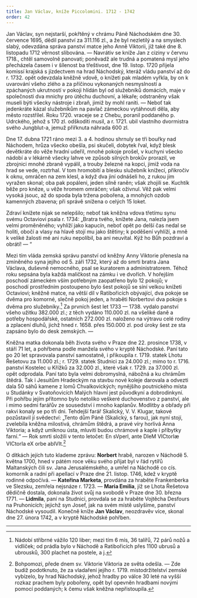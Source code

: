 ```yaml
---
title: Jan Václav, kníže Piccolomini. 1712 - 1742
order: 42
---
```

Jan Václav, syn nejstarší, pokřtěný v chrámu Páně Náchodském dne 30. července 1695, dědil panství za 311.116 zl., a že byl nezletilý a na smyslech slabý, odevzdána správa panství matce jeho Anně Viktorii, jíž také dne 8. listopadu 1712 věrnost slibována. — Navrátiv se kníže Jan z ciziny v červnu 1718., chtěl samovolně panovati; poněvadž ale trudná a pomatená mysl jeho přecházela časem i v šílenost ba třeštivost, dne 19. listop. 1720 přijela komissí krajská s jízdectvem na hrad Náchodský, kteráž vládu panství až do r. 1732. opět odevzdala kněžně vdově, o knížeti pak mladém vyřkla, by on k uvarování všeho zlého a za příčinou vykonaných nesmyslností a zpáchaných ukrutností v pokoji hlídán byl od služebníků domácích, maje v společnosti dva mnichy pro útěchu duchovní, a lékaře; odstraněny však museli býti všecky nástroje i zbraň, jimiž by mohl raniti. — Neboť tak jedenkráte kázal služebníkům na pavlač zámeckou vytáhnouti děla, aby město rozstřílel. Roku 1720. vraceje se z Chebu, poranil poddaného p. Udrckého, jehož s 170 zl. odškoditi musil, a r. 1721. ubil vlastního dvormistra svého Jungblut-a, jemuž přiřknuta náhrada 600 zl.

Dne 17. dubna 1721 ráno mezi 3. a 4. hodinou shrnuly se tři bouřky nad Náchodem, hrůza všecko obešla, psi skučeli, dobytek řval, když blesk devětkráte do věže hradní udeřil, mnohé pokoje prošel, v kuchyni všecko nádobí a v lékárně všecky lahve ve způsob silných brokův prorazil, ve zbrojnici mnohé zbraně vypálil, a trouby železné na kopci, jimiž voda na hrad se vede, roztrhal. V tom hromobití a blesku služebník knížecí, přikročiv k oknu, omráčen na zem klesl, a když dva jiní odnášeli ho, z rukou jim vyražen skonal; oba pak popáleni, jeden silně raněn; však zhojili se. Kuchtík běže pro kněze, u věže hromem omráčen; však oživnul. Věž pak velmi vysoká jsouc, až do spoda byla tržena pobořena, a mnohých ozdob kamenných zbavena; při správě snížena o celých 15 loket.

Zdraví knížete nijak se nelepšilo; neboť tak kněžna vdova třetímu synu svému Octaviovi psala r. 1734: „Bratra tvého, knížete Jana, nalezla jsem velmi proměněného; vyhlíží jako kapucín, neboť opět po delší čas nedal se holiti, obočí a vlasy na hlavě stojí mu jako štětiny; k poděšení vyhlíží, a mně k veliké žalosti mé ani ruku nepolíbil, ba ani neuvítal. Kýž ho Bůh pozdraví a obrátí! — “

Mezi tím vláda zemská správu panství od kněžny Anny Viktorie přenesla na zmíněného syna jejího od 5. září 1732, který až do smrti bratra Jana Václava, duševně nemocného, psal se kuratorem a administratorem. Téhož roku sepsána byla každá maličkost na zámku i ve dvořích. V hořejším poschodí zámeckém vším potřebným zaopatřeno bylo 12 pokojů; v poschodí prostředním postoupeno bylo šest pokojů se síní velkou knížeti Octaviovi; kněžně matce, na větší díl v Ratibořicích obývající, dva pokoje se dvěma pro komorné, slečně pokoj jeden, a hraběti Norbertovi dva pokoje s dvěma pro služebníky.[^92]  Za prvních šest let 1733 — 1738. vydalo panství všeho užitku 382.000 zl.; z těch vydáno 110.000 zl. na všeliké daně a potřeby hospodářské, ostatních 272.000 zl. naloženo na výtravu celé rodiny a zplacení dluhů, jichž hned r. 1658. přes 150.000 zl. pod úroky šest ze sta zapsáno bylo do desk zemských. —

Kněžna matka dokonala běh života svého v Praze dne 22. prosince 1738, v stáří 71 let, a pohřbena podle manžela svého v kryptě Náchodské. Paní tato po 20 let spravovala panství samostatně, i přikoupila r. 1719. statek Lhotu Řešetovu za 11.000 zl.; r. 1729. statek Studnici za 24.000 zl.; mimo to r. 1716. panství Kostelec u Křížků za 32.000 zl., které však r. 1729. za 37.000 zl. opět odprodala. Paní tato byla velmi dobromyslná, nábožná a ku chrámům štědrá. Tak i Jesuitům Hradeckým na stavbu nové koleje darovala a odvezti dala 50 sáhů kamene z lomů Chvalkovických; nynějšího poutnického místa u Studánky v Svatoňovicích Malých hlavní jest původkyní a dobrodinkyní. Při pohřbu jejím přítomno bylo netoliko veškeré duchovenstvo z panství, ale i mimo sedmi farářův ze sousedství i mnoho kaplanův. Modlitby a obřady při rakvi konaly se po tři dni. Tehdejší farář Skalický, V. V. Klugar, takové pozůstavil jí svědectví: „Tento dům Páně (Skalický, s farou), jak nyní stojí, zvelebila kněžna milostivá, chrámům štědrá, a pravé víry horlivá Anna Viktoria; a když umlknou ústa, mluviti budou chrámové a kaple i příbytky farní.“ — Rok smrti složili v tento letočet: En sVperl, ante DIeM VICtorIæ VICtorIa eX orbe abIVIt.[^93]

O dítkách jejích tuto klademe zprávu: **Norbert** hrabě, narozen v Náchodě 5. května 1700, hned v pátém roce věku svého přijat byl v řád rytířů Maltanských čili sv. Jana Jerusalémského, a umřel na Náchodě co cís. komorník a radní při apellací v Praze dne 21. listop. 1746, kdež v kryptě rodinné odpočívá. — **Kateřina Marketa**, provdána za hraběte Frankenberka ve Slezsku, zemřela nejsnáze r. 1723. — **Maria Emilia**, jíž se Lhota Řešetova dědičně dostala, dokonala život svůj na svobodě v Praze dne 30. března 1771. — **Lidmila**, paní na Studnici, provdala se za hraběte Vojtěcha Desfours na Pruhonicích; jejichž syn Josef, jak na svém místě uslyšíme, panství Náchodské vysoudil. 
Konečně kníže **Jan Václav**, neozdravěv více, skonal dne 27. února 1742, a v kryptě Náchodské pohřben.

--------------------------

[^92]: Nádobí stříbrné vážilo 120 liber; mezi tím 6 mís, 36 talířů, 72 párů nožů a vidliček; od prádla bylo v Náchodě a Ratibořicích přes 1100 ubrusů a ubrousků, 300 plachet na postele, a j.

[^93]: Bohpomozi, přede dnem sv. Viktorie Viktoria ze světa odešla. — Zde budiž podotknuto, že za vladaření jejího r. 1719. místodržitelství zemské vybízelo, by hrad Náchodský, jehož hradby po válce 30 leté na vyšší rozkaz prachem byly pobořeny, opět byl opevněn hradbami novými pomocí poddaných; k čemu však kněžna nepřistoupila.
